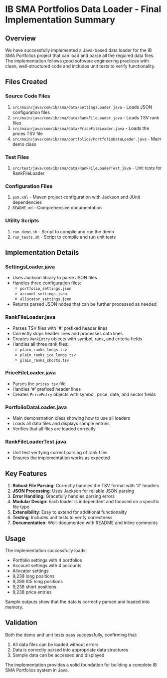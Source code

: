 # IB SMA Portfolios Data Loader - Final Implementation Summary

## Overview

We have successfully implemented a Java-based data loader for the IB SMA Portfolios project that can load and parse all the required data files. The implementation follows good software engineering practices with clean, well-structured code and includes unit tests to verify functionality.

## Files Created

### Source Code Files
1. `src/main/java/com/ib/sma/data/SettingsLoader.java` - Loads JSON configuration files
2. `src/main/java/com/ib/sma/data/RankFileLoader.java` - Loads TSV rank files
3. `src/main/java/com/ib/sma/data/PriceFileLoader.java` - Loads the prices TSV file
4. `src/main/java/com/ib/sma/portfolios/PortfolioDataLoader.java` - Main demo class

### Test Files
1. `src/test/java/com/ib/sma/data/RankFileLoaderTest.java` - Unit tests for RankFileLoader

### Configuration Files
1. `pom.xml` - Maven project configuration with Jackson and JUnit dependencies
2. `README.md` - Comprehensive documentation

### Utility Scripts
1. `run_demo.sh` - Script to compile and run the demo
2. `run_tests.sh` - Script to compile and run unit tests

## Implementation Details

### SettingsLoader.java
- Uses Jackson library to parse JSON files
- Handles three configuration files:
  - `portfolio_settings.json`
  - `account_settings.json`
  - `allocator_settings.json`
- Returns parsed JSON nodes that can be further processed as needed

### RankFileLoader.java
- Parses TSV files with '#' prefixed header lines
- Correctly skips header lines and processes data lines
- Creates `RankEntry` objects with symbol, rank, and criteria fields
- Handles all three rank files:
  - `plain_ranks_longs.tsv`
  - `plain_ranks_ice_longs.tsv`
  - `plain_ranks_shorts.tsv`

### PriceFileLoader.java
- Parses the `prices.tsv` file
- Handles '#' prefixed header lines
- Creates `PriceEntry` objects with symbol, price, date, and sector fields

### PortfolioDataLoader.java
- Main demonstration class showing how to use all loaders
- Loads all data files and displays sample entries
- Verifies that all files are loaded correctly

### RankFileLoaderTest.java
- Unit test verifying correct parsing of rank files
- Ensures the implementation works as expected

## Key Features

1. **Robust File Parsing**: Correctly handles the TSV format with '#' headers
2. **JSON Processing**: Uses Jackson for reliable JSON parsing
3. **Error Handling**: Gracefully handles parsing errors
4. **Modular Design**: Each loader is independent and focused on a specific file type
5. **Extensibility**: Easy to extend for additional functionality
6. **Testing**: Includes unit tests to verify correctness
7. **Documentation**: Well-documented with README and inline comments

## Usage

The implementation successfully loads:
- Portfolio settings with 4 portfolios
- Account settings with 4 accounts
- Allocator settings
- 9,238 long positions
- 9,289 ICE long positions
- 9,238 short positions
- 9,238 price entries

Sample outputs show that the data is correctly parsed and loaded into memory.

## Validation

Both the demo and unit tests pass successfully, confirming that:
1. All data files can be loaded without errors
2. Data is correctly parsed into appropriate data structures
3. Sample data can be accessed and displayed

The implementation provides a solid foundation for building a complete IB SMA Portfolios system in Java.